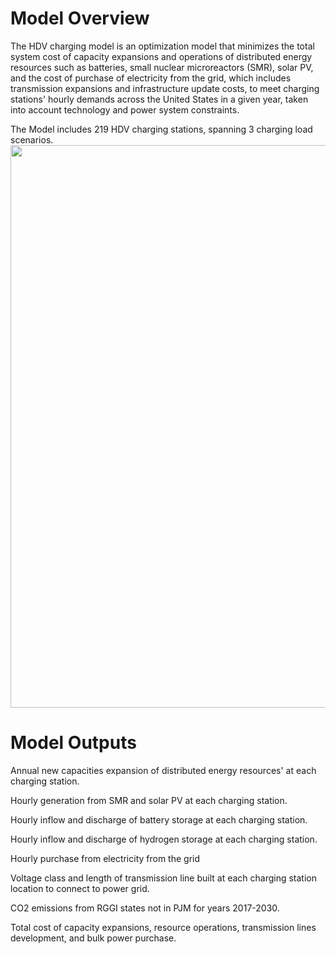 # Model Overview

The HDV charging model is an optimization model that minimizes the total system cost of capacity expansions and operations of distributed energy resources such as batteries, small nuclear microreactors (SMR), solar PV, and the cost of purchase of electricity from the grid, which includes transmission expansions and infrastructure update costs, to meet charging stations' hourly demands across the United States in a given year, taken into account technology and power system constraints.

The Model includes 219 HDV charging stations, spanning 3 charging load scenarios. <img src="https://user-images.githubusercontent.com/56058936/145284422-21fad33f-1dc1-480a-8016-cd1a44406763.png" width="900">

# Model Outputs
Annual new capacities expansion of distributed energy resources' at each charging station.

Hourly generation from SMR and solar PV at each charging station.

Hourly inflow and discharge of battery storage at each charging station.

Hourly inflow and discharge of hydrogen storage at each charging station.

Hourly purchase from electricity from the grid

Voltage class and length of transmission line built at each charging station location to connect to power grid.

CO2 emissions from RGGI states not in PJM for years 2017-2030.

Total cost of capacity expansions, resource operations, transmission lines development, and bulk power purchase.
